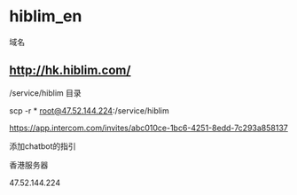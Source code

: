 # hiblim_en

域名

##   http://hk.hiblim.com/


/service/hiblim 目录

scp -r * root@47.52.144.224:/service/hiblim


https://app.intercom.com/invites/abc010ce-1bc6-4251-8edd-7c293a858137

添加chatbot的指引


香港服务器

47.52.144.224


